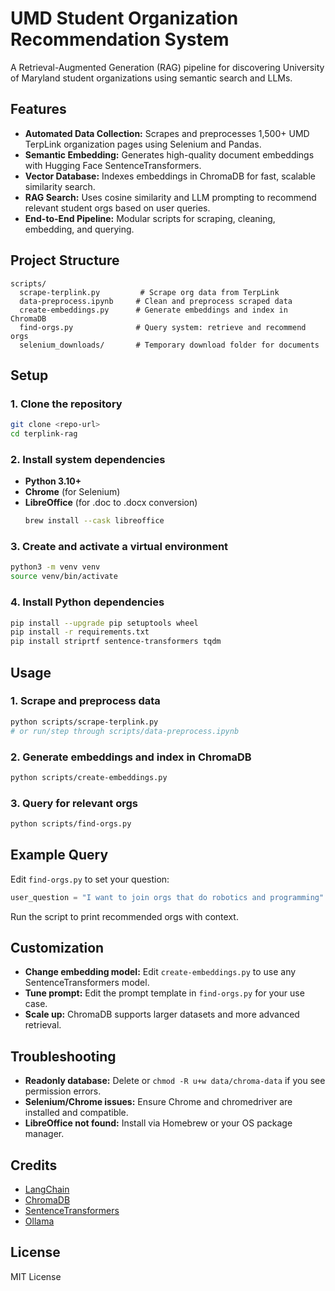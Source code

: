 # UMD Student Organization Recommendation System

A Retrieval-Augmented Generation (RAG) pipeline for discovering University of Maryland student organizations using semantic search and LLMs.

## Features

- **Automated Data Collection:** Scrapes and preprocesses 1,500+ UMD TerpLink organization pages using Selenium and Pandas.
- **Semantic Embedding:** Generates high-quality document embeddings with Hugging Face SentenceTransformers.
- **Vector Database:** Indexes embeddings in ChromaDB for fast, scalable similarity search.
- **RAG Search:** Uses cosine similarity and LLM prompting to recommend relevant student orgs based on user queries.
- **End-to-End Pipeline:** Modular scripts for scraping, cleaning, embedding, and querying.

## Project Structure

```
scripts/
  scrape-terplink.py         # Scrape org data from TerpLink
  data-preprocess.ipynb     # Clean and preprocess scraped data
  create-embeddings.py      # Generate embeddings and index in ChromaDB
  find-orgs.py              # Query system: retrieve and recommend orgs
  selenium_downloads/       # Temporary download folder for documents
```

## Setup

### 1. Clone the repository

```bash
git clone <repo-url>
cd terplink-rag
```

### 2. Install system dependencies

- **Python 3.10+**
- **Chrome** (for Selenium)
- **LibreOffice** (for .doc to .docx conversion)
  ```bash
  brew install --cask libreoffice
  ```

### 3. Create and activate a virtual environment

```bash
python3 -m venv venv
source venv/bin/activate
```

### 4. Install Python dependencies

```bash
pip install --upgrade pip setuptools wheel
pip install -r requirements.txt
pip install striprtf sentence-transformers tqdm
```

## Usage

### 1. Scrape and preprocess data

```bash
python scripts/scrape-terplink.py
# or run/step through scripts/data-preprocess.ipynb
```

### 2. Generate embeddings and index in ChromaDB

```bash
python scripts/create-embeddings.py
```

### 3. Query for relevant orgs

```bash
python scripts/find-orgs.py
```

## Example Query

Edit `find-orgs.py` to set your question:

```python
user_question = "I want to join orgs that do robotics and programming"
```

Run the script to print recommended orgs with context.

## Customization

- **Change embedding model:** Edit `create-embeddings.py` to use any SentenceTransformers model.
- **Tune prompt:** Edit the prompt template in `find-orgs.py` for your use case.
- **Scale up:** ChromaDB supports larger datasets and more advanced retrieval.

## Troubleshooting

- **Readonly database:** Delete or `chmod -R u+w data/chroma-data` if you see permission errors.
- **Selenium/Chrome issues:** Ensure Chrome and chromedriver are installed and compatible.
- **LibreOffice not found:** Install via Homebrew or your OS package manager.

## Credits

- [LangChain](https://github.com/langchain-ai/langchain)
- [ChromaDB](https://github.com/chroma-core/chroma)
- [SentenceTransformers](https://www.sbert.net/)
- [Ollama](https://ollama.com/)

## License

MIT License
